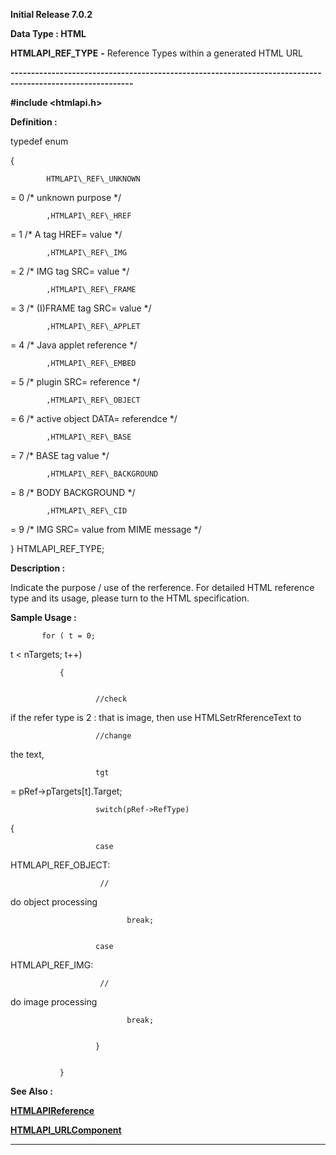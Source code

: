 




<!--
 /\* Font Definitions \*/
 @font-face
 {font-family:Courier;
 panose-1:2 7 4 9 2 2 5 2 4 4;}
@font-face
 {font-family:Helv;
 panose-1:2 11 6 4 2 2 2 3 2 4;}
@font-face
 {font-family:"Cambria Math";
 panose-1:2 4 5 3 5 4 6 3 2 4;}
 /\* Style Definitions \*/
 p.MsoNormal, li.MsoNormal, div.MsoNormal
 {margin-top:0cm;
 margin-right:0cm;
 margin-bottom:8.0pt;
 margin-left:0cm;
 line-height:107%;
 font-size:11.0pt;
 font-family:"Calibri",sans-serif;}
.MsoChpDefault
 {font-size:11.0pt;}
.MsoPapDefault
 {margin-bottom:8.0pt;
 line-height:107%;}
 /\* Page Definitions \*/
 @page WordSection1
 {size:612.0pt 792.0pt;
 margin:72.0pt 72.0pt 72.0pt 72.0pt;}
div.WordSection1
 {page:WordSection1;}
-->




**Initial Release 7.0.2**



**Data Type : HTML**



**HTMLAPI\_REF\_TYPE** **-** Reference
Types within a generated HTML URL


**----------------------------------------------------------------------------------------------------------**



**#include
<htmlapi.h>**



**Definition :**



typedef enum


{


            HTMLAPI\_REF\_UNKNOWN
= 0                                    /\* unknown purpose \*/


            ,HTMLAPI\_REF\_HREF
= 1                                /\* A tag HREF= value \*/


            ,HTMLAPI\_REF\_IMG
= 2                                              /\* IMG tag SRC= value \*/


            ,HTMLAPI\_REF\_FRAME
= 3                             /\* (I)FRAME tag SRC= value \*/


            ,HTMLAPI\_REF\_APPLET
= 4                            /\* Java applet reference \*/


            ,HTMLAPI\_REF\_EMBED
= 5                             /\* plugin SRC= reference \*/


            ,HTMLAPI\_REF\_OBJECT
= 6                            /\* active object DATA= referendce \*/


            ,HTMLAPI\_REF\_BASE
= 7                                /\* BASE tag value \*/


            ,HTMLAPI\_REF\_BACKGROUND
= 8                             /\* BODY BACKGROUND \*/


            ,HTMLAPI\_REF\_CID
= 9                                               /\* IMG SRC= value from MIME
message \*/


 


}
HTMLAPI\_REF\_TYPE;


 


**Description :**



Indicate the
purpose / use of the rerference. For detailed HTML reference type and its
usage, please turn to the HTML specification.


 


 **Sample Usage :**


           for ( t = 0;
t < nTargets; t++) 


               {       


                       //check
if the refer type is 2 : that is image, then use HTMLSetrRferenceText to 


                       //change
the text,


                       tgt
= pRef->pTargets[t].Target;


                       


                       switch(pRef->RefType)
{


                       case
HTMLAPI\_REF\_OBJECT:


                        //
do object processing


                              break;


                       case
HTMLAPI\_REF\_IMG:


                        //
do  image processing


                              break;


                       }


               }


 **See Also :**


**[HTMLAPIReference](HTMLAPIReference.md)**


**[HTMLAPI\_URLComponent](notes:///852584E300582C9D/61FD4E9848264AD28525620B006BA8BD/0ECD84DE44EACDEC482571960042001D)**



----------------------------------------------------------------------------------------------------------


 






